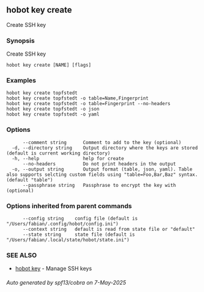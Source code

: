 ## hobot key create

Create SSH key

### Synopsis

Create SSH key

```
hobot key create [NAME] [flags]
```

### Examples

```
hobot key create topfstedt
hobot key create topfstedt -o table=Name,Fingerprint
hobot key create topfstedt -o table=Fingerprint --no-headers
hobot key create topfstedt -o json
hobot key create topfstedt -o yaml
```

### Options

```
      --comment string      Comment to add to the key (optional)
  -d, --directory string    Output directory where the keys are stored (default is current working directory)
  -h, --help                help for create
      --no-headers          Do not print headers in the output
  -o, --output string       Output format (table, json, yaml). Table also supports selcting custom fields using "table=Foo,Bar,Baz" syntax. (default "table")
      --passphrase string   Passphrase to encrypt the key with (optional)
```

### Options inherited from parent commands

```
      --config string    config file (default is "/Users/fabian/.config/hobot/config.ini")
      --context string   default is read from state file or "default"
      --state string     state file (default is "/Users/fabian/.local/state/hobot/state.ini")
```

### SEE ALSO

* [hobot key](hobot_key.md)	 - Manage SSH keys

###### Auto generated by spf13/cobra on 7-May-2025
